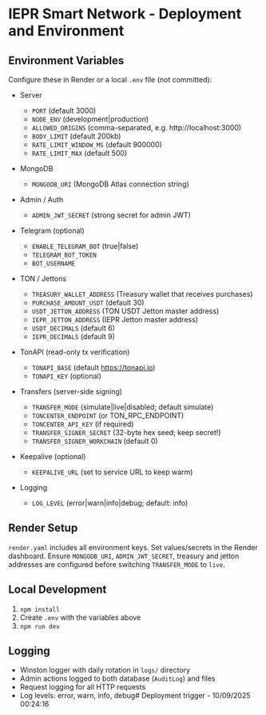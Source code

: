 IEPR Smart Network - Deployment and Environment
================================================

Environment Variables
---------------------
Configure these in Render or a local `.env` file (not committed):

- Server
  - `PORT` (default 3000)
  - `NODE_ENV` (development|production)
  - `ALLOWED_ORIGINS` (comma-separated, e.g. http://localhost:3000)
  - `BODY_LIMIT` (default 200kb)
  - `RATE_LIMIT_WINDOW_MS` (default 900000)
  - `RATE_LIMIT_MAX` (default 500)

- MongoDB
  - `MONGODB_URI` (MongoDB Atlas connection string)

- Admin / Auth
  - `ADMIN_JWT_SECRET` (strong secret for admin JWT)

- Telegram (optional)
  - `ENABLE_TELEGRAM_BOT` (true|false)
  - `TELEGRAM_BOT_TOKEN`
  - `BOT_USERNAME`

- TON / Jettons
  - `TREASURY_WALLET_ADDRESS` (Treasury wallet that receives purchases)
  - `PURCHASE_AMOUNT_USDT` (default 30)
  - `USDT_JETTON_ADDRESS` (TON USDT Jetton master address)
  - `IEPR_JETTON_ADDRESS` (IEPR Jetton master address)
  - `USDT_DECIMALS` (default 6)
  - `IEPR_DECIMALS` (default 9)

- TonAPI (read-only tx verification)
  - `TONAPI_BASE` (default https://tonapi.io)
  - `TONAPI_KEY` (optional)

- Transfers (server-side signing)
  - `TRANSFER_MODE` (simulate|live|disabled; default simulate)
  - `TONCENTER_ENDPOINT` (or TON_RPC_ENDPOINT)
  - `TONCENTER_API_KEY` (if required)
  - `TRANSFER_SIGNER_SECRET` (32-byte hex seed; keep secret!)
  - `TRANSFER_SIGNER_WORKCHAIN` (default 0)

- Keepalive (optional)
  - `KEEPALIVE_URL` (set to service URL to keep warm)

- Logging
  - `LOG_LEVEL` (error|warn|info|debug; default: info)

Render Setup
------------
`render.yaml` includes all environment keys. Set values/secrets in the Render dashboard. Ensure `MONGODB_URI`, `ADMIN_JWT_SECRET`, treasury and jetton addresses are configured before switching `TRANSFER_MODE` to `live`.

Local Development
-----------------
1) `npm install`
2) Create `.env` with the variables above
3) `npm run dev`

Logging
-------
- Winston logger with daily rotation in `logs/` directory
- Admin actions logged to both database (`AuditLog`) and files
- Request logging for all HTTP requests
- Log levels: error, warn, info, debug#   D e p l o y m e n t   t r i g g e r   -   1 0 / 0 9 / 2 0 2 5   0 0 : 2 4 : 1 6  
 